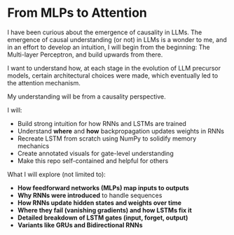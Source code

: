 # From MLPs to Attention

I have been curious about the emergence of causality in LLMs. The emergence of causal understanding (or not) in LLMs is a wonder to me, and in an effort to develop an intuition, I will begin from the beginning: The Multi-layer Perceptron, and build upwards from there. 

I want to understand how, at each stage in the evolution of LLM precursor models, certain architectural choices were made, which eventually led to the attention mechanism. 

My understanding will be from a causality perspective. 

I will:
- Build strong intuition for how RNNs and LSTMs are trained
- Understand **where** and **how** backpropagation updates weights in RNNs
- Recreate LSTM from scratch using NumPy to solidify memory mechanics
- Create annotated visuals for gate-level understanding
- Make this repo self-contained and helpful for others


What I will explore (not limited to):

- **How feedforward networks (MLPs) map inputs to outputs**
- **Why RNNs were introduced** to handle sequences
- **How RNNs update hidden states and weights over time**
- **Where they fail (vanishing gradients) and how LSTMs fix it**
- **Detailed breakdown of LSTM gates (input, forget, output)**
- **Variants like GRUs and Bidirectional RNNs**
